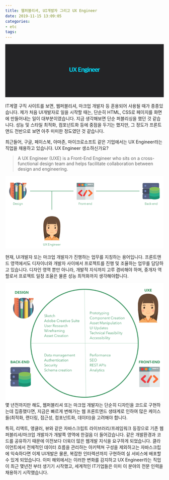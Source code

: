 ```yaml
---
title: 웹퍼블리셔, UI개발자 그리고 UX Engineer
date: 2019-11-15 13:09:05
categories:
- etc
tags:
---
```


![](/image/ux-engineer/0.jpg)

IT계열 구직 사이트를 보면, 웹퍼블리셔, 마크업 개발자 등 혼용되어 사용될 때가 종종있습니다. 제가 처음 UI개발자로 일을 시작할 때는, 단순히 HTML, CSS로 페이지를 화면에 만들어내는 일이 대부분이였습니다. 지금 생각해보면 단순 퍼블리싱을 했던 것 같습니다. 성능 및 스타일 최적화, 컴포넌트화 등에 중점을 두기는 했지만, 그 정도가 프론트앤드 전반으로 보면 아주 미미한 정도였던 것 같습니다.

최근들어, 구글, 페이스북, 아마존, 마이크로소프트 같은 기업에서는 UX Engineer라는 직업을 채용하고 있습니다. UX Engineer 생소하신가요? 


> A UX Engineer (UXE) is a Front-End Engineer who sits on a cross-functional design team and helps facilitate collaboration between design and engineering.

![](/image/ux-engineer/1.png)

현재, UI개발자 또는 마크업 개발자가 진행하는 업무를 지칭하는 용어입니다. 프론트앤드 영역에서도 디자이너와 개발자 사이에서 프로젝트를 진행 및 조율하는 업무를 담당하고 있습니다. 디자인 영역 뿐만 아니라, 개발적 지식까지 고루 겸비해야 하며, 중개자 역할로서 프로젝트 일정 조율은 물론 성능 최적화까지 생각해야합니다.

![](/image/ux-engineer/2.png)
몇 년전까지만 해도, 웹퍼블리셔 또는 마크업 개발자는 단순히 디자인을 코드로 구현하는데 집중했다면, 지금은 빠르게 변해가는 웹 프론트앤드 생태계로 인하여 많은 케이스들(최적화, 랜더링, 접근성, 컴포넌트화, 데이터)을 고려해야 합니다. 

특히, 리액트, 앵귤러, 뷰와 같은 자바스크립트 라이브러리/프레임워크 등장으로 기존 웹퍼블리셔/마크업 개발자가 개발쪽 영역에 한걸음 더 들어갔습니다. 같은 개발환경과 코드를 공유하기 때문에 이전보다 더욱더 많은 웹개발 지식을 요구하게 되었습니다. 클라이언트에서 전체적인 데이터 흐름을 관리하는 아키텍쳐 구성을 제외하고는 자바스크립에 익숙하다면 이제 UI개발은 물론, 복잡한 인터렉션까지 구현하여 실 서비스에 배포할 수 있게 되었습니다. 이미 해외에서는 이러한 변화를 감지하고 UX Engineer라는 직업이 최근 몇년전 부터 생기기 시작했고, 세계적인 IT기업들은 이미 이 분야의 전문 인력을 채용하기 시작했습니다.

